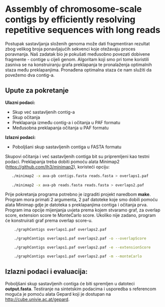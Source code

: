 #  Assembly of chromosome-scale contigs by efficiently resolving repetitive sequences with long reads
Postupak sastavljanja složenih genoma može dati fragmentiran rezultat zbog velikog broja ponavljajućih sekvenci koje otežavaju proces poravnanja. Naš zadatak bio je pokušati međusobno povezati 
dobivene fragmente - contige u cijeli genom. Algoritam koji smo pri tome koristili zasniva se na konstruiranju grafa preklapanja te pronalaženja optimalnih staza među preklapanjima. Pronađena
optimalna staza će nam služiti da povežemo dva contig-a.


## Upute za pokretanje
**Ulazni podaci:**
- Skup već sastavljenih contig-a
- Skup očitanja
- Preklapanja između contig-a i očitanja u PAF formatu
- Međusobna preklapanja očitanja u PAF formatu

**Izlazni podaci:**
- Poboljšani skup sastavljenih contiga u FASTA formatu

Skupovi očitanja i već sastavljenih contiga bit su pripremljeni kao testni podaci. Preklapanja treba dobiti 
pomoću alata Minimap2 (https://github.com/lh3/minimap2), koristeći opciju:
```bash
   ./minimap2 -x ava-pb contigs.fasta reads.fasta > overlaps1.paf
   
   ./minimap2 -x ava-pb reads.fasta reads.fasta > overlaps2.paf
```   
Prije pokretanja programa potrebno je izgraditi projekt naredbom **make**. Program mora primati 2 argumenta, 2 paf datoteke koje smo dobili pomoću alata Minimap gdje je datoteka s preklapanjima contiga i očitanja prva.
Program ima opcije mijenjanja uvjeta prema kojem stvaramo graf, za overlap score, extension score te MonteCarlo score. Ukoliko nije zadano, program će konstruirati graf prema overlap score-u.
```bash
    ./graphContigs overlaps1.paf overlaps2.paf
```
```bash
    ./graphContigs overlaps1.paf overlaps2.paf -o --overlapScore
```
```bash
    ./graphContigs overlaps1.paf overlaps2.paf -e --extensionScore
```
```bash
    ./graphContigs overlaps1.paf overlaps2.paf -m --monteCarlo
``` 


## Izlazni podaci i evaluacija:

Poboljšani skup sastavljenih contiga će biti spremljen u datoteci **output.fasta**. Testiranje na sintetskim podacima i usporedba s referencom moguća je pomoću alata Gepard koji je dostupan na
http://cube.univie.ac.at/gepard.


 


